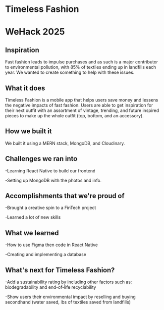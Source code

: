 # Timeless Fashion
# WeHack 2025

## Inspiration
Fast fashion leads to impulse purchases and as such is a major contributor to environmental pollution, with 85% of textiles ending up in landfills each year. We wanted to create something to help with these issues.

## What it does
Timeless Fashion is a mobile app that helps users save money and lessens the negative impacts of fast fashion. Users are able to get inspiration for their next outfit with an assortment of vintage, trending, and future inspired pieces to make up the whole outfit (top, bottom, and an accessory).

## How we built it
We built it using a MERN stack, MongoDB, and Cloudinary. 

## Challenges we ran into
-Learning React Native to build our frontend

-Setting up MongoDB with the photos and info.

## Accomplishments that we're proud of
-Brought a creative spin to a FinTech project

-Learned a lot of new skills

## What we learned
-How to use Figma then code in React Native

-Creating and implementing a database

## What's next for Timeless Fashion?
-Add a sustainability rating by including other factors such as: biodegradability and end-of-life recyclability

-Show users their environmental impact by reselling and buying secondhand (water saved, lbs of textiles saved from landfills)
